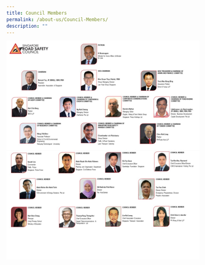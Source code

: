 ```yaml
---
title: Council Members
permalink: /about-us/Council-Members/
description: ""
---
```

![](/images/Slide1.jpg)![](/images/Slide2.jpg)